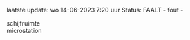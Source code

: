 laatste update: 
wo 14-06-2023  7:20   uur 
Status: FAALT - fout - 
<div class="service R">schijfruimte</div><div class="service R">microstation</div>